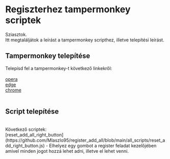 # Regiszterhez tampermonkey scriptek

Sziasztok. <br />
Itt megtaláljátok a leírást a tampermonkey scripthez, illetve telepítési leírást.

## Tampermonkey telepítése

Telepísd fel a tampermonkey-t következő linkekről:<br /><br />
 [opera](/https://addons.opera.com/en/extensions/details/tampermonkey-beta/) <br />
 [edge](/https://microsoftedge.microsoft.com/addons/detail/tampermonkey/iikmkjmpaadaobahmlepeloendndfphd) <br />
 [chrome](https://chrome.google.com/webstore/detail/tampermonkey/dhdgffkkebhmkfjojejmpbldmpobfkfo) <br />
 <br />

## Script telepítése
 <br />
Következő scriptek: <br />
[reset_add_all_right_button](https://github.com/Mlaszlo95/register_add_all/blob/main/all_scripts/reset_add_right_button.js) - Elhelyez egy gombot a register feladat kezelőjében amivel minden jogot hozzá lehet adni, illetve el lehet venni.<br />
